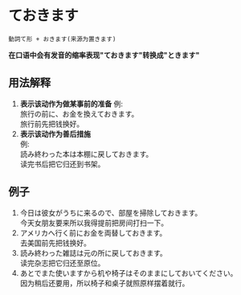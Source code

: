 # ておきます  
```
動詞て形 + おきます(来源为置きます)
```
**在口语中会有发音的缩率表现"ておきます"转换成"ときます"**  
## 用法解释  
1. **表示该动作为做某事前的准备**
例:  
旅行の前に、お金を換えておきます。  
旅行前先把钱换好。  
2. **表示该动作为善后措施**  
例:  
読み終わった本は本棚に戻しておきます。  
读完书后把它归还到书架。  
## 例子  
1. 今日は彼女がうちに来るので、部屋を掃除しておきます。  
今天女朋友要来所以我得提前把房间打扫一下。  
2. アメリカへ行く前にお金を両替しておきます。  
去美国前先把钱换好。
3. 読み終わった雑誌は元の所に戻しておきます。  
读完杂志把它归还至原位。
4. あとでまた使いますから机や椅子はそのままにしておいてください。  
因为稍后还要用，所以椅子和桌子就照原样摆着就行。  
